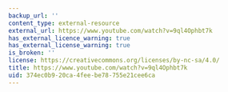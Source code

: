 ```yaml
---
backup_url: ''
content_type: external-resource
external_url: https://www.youtube.com/watch?v=9ql4Ophbt7k
has_external_licence_warning: true
has_external_license_warning: true
is_broken: ''
license: https://creativecommons.org/licenses/by-nc-sa/4.0/
title: https://www.youtube.com/watch?v=9ql4Ophbt7k
uid: 374ec0b9-20ca-4fee-be78-755e21cee6ca
---
```

